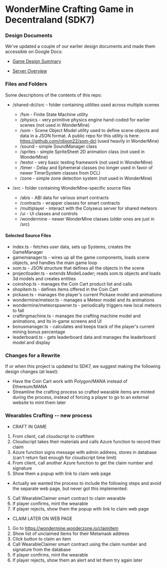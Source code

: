 # WonderMine Crafting Game in Decentraland (SDK7) #

### Design Documents

We've updated a couple of our earlier design documents and made them accessible on Google Docs:

* [Game Design Summary](https://docs.google.com/document/d/1MnOCxSLI_2QiLkXe7jdLbPkskgkmDRUg4_2jBURa0lw/edit?usp=sharing)

* [Server Overview](https://docs.google.com/document/d/1IAa0mEn37N2geQUMgGcAOMa-RiChNmsMehou44UF6EU/edit?usp=sharing)

### Files and Folders

Some descriptions of the contents of this repo:

* /shared-dcl/src - folder containing utilities used across multiple scenes
  + /fsm - Finite State Machine utility 
  + /physics - very primitive physics engine hand-coded for earlier scenes (not used in WonderMine)
  + /som - Scene Object Model utility used to define scene objects and data in a JSON format. A public repo for this utility is here: https://github.com/rdixon22/som-dcl (used heavily in WonderMine)
  + /sound - simple SoundManager class
  + /sprites - simple SpriteSheet 2D animation class (not used in WonderMine)
  + /testor - very basic testing framework (not used in WonderMine)
  + /timer - Delay and Ephemeral classes (no longer used in favor of newer TimerSystem classes from DCL)
  + /zone - simple zone detection system (not used in WonderMine)

* /src - folder containing WonderMine-specific source files
  + /abis - ABI data for various smart contracts
  + /contracts - wrapper classes for smart contracts
  + /multiplayer - interact with the Colyseus server for shared meteors
  + /ui - UI classes and controls
  + /wondermine - newer WonderMine classes (older ones are just in /src)

#### Selected Source Files

* index.ts - fetches user data, sets up Systems, creates the GameManager
* gamemanager.ts - wires up all the game components, loads scene objects, and handles the main game loop
* som.ts - JSON structure that defines all the objects in the scene
* projectloader.ts - extends ModelLoader; reads som.ts objects and loads 3d models and creates entities 
* coinshop.ts - manages the Coin Cart product list and calls
* shopitem.ts - defines items offered in the Coin Cart
* pickaxe.ts - manages the player's current Pickaxe model and animations
* wondermine/meteor.ts - manages a Meteor model and its animations
* wondermine/meteorspawner.ts - periodically triggers new local meteors to fall
* craftingmachine.ts - manages the crafting machine model and animations, and its in-game screens and UI
* bonusmanager.ts - calculates and keeps track of the player's current mining bonus percentage
* leaderboard.ts - gets leaderboard data and manages the leaderboard model and display

### Changes for a Rewrite

If or when this project is updated to SDK7, we suggest making the following design changes (at least):

* Have the Coin Cart work with Polygon/MANA instead of Ethereum/MANA
* Streamline the crafting process so crafted wearable items are minted during the process, instead of forcing a player to go to an external website to mint them later

### Wearables Crafting -- new process ###

* CRAFT IN GAME
1. From client, call cloudscript to craftItem
2. Cloudscript takes their materials and calls Azure function to record their claim
3. Azure function signs message with admin address, stores in database (can't return fast enough for cloudscript time limit)
4. From client, call another Azure function to get the claim number and signature
5. Show them a popup with link to claim web page

* Actually we wanted the process to include the following steps and avoid the separate web page, but never got this implemented:
5. Call WearableClaimer smart contract to claim wearable
6. If player confirms, mint the wearable
7. If player rejects, show them the popup with link to claim web page

* CLAIM LATER ON WEB PAGE
1. Go to https://wondermine.wonderzone.io/claimitem
2. Show list of unclaimed items for their Metamask address
3. Click button to claim an item
4. Call WearableClaimer smart contract using the claim number and signature from the database
5. If player confirms, mint the wearable
6. If player rejects, show them an alert and let them try again later
